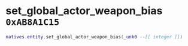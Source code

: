 # set_global_actor_weapon_bias `0xAB8A1C15`

```lua
natives.entity.set_global_actor_weapon_bias(_unk0 --[[ integer ]])
```